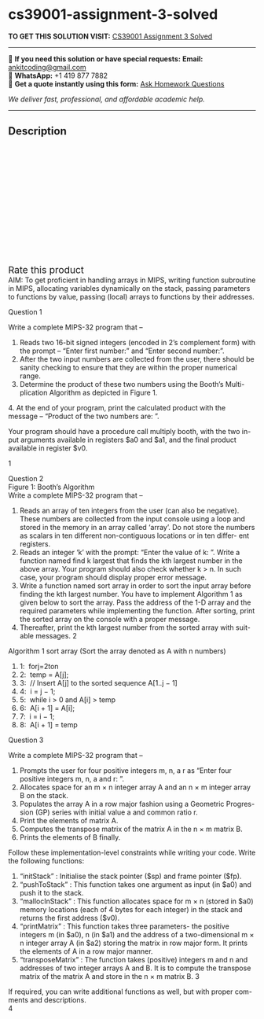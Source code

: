 # cs39001-assignment-3-solved
**TO GET THIS SOLUTION VISIT:** [CS39001 Assignment 3 Solved](https://www.ankitcodinghub.com/product/cs39001-assignment-3-solved/)


---

📩 **If you need this solution or have special requests:** **Email:** ankitcoding@gmail.com  
📱 **WhatsApp:** +1 419 877 7882  
📄 **Get a quote instantly using this form:** [Ask Homework Questions](https://www.ankitcodinghub.com/services/ask-homework-questions/)

*We deliver fast, professional, and affordable academic help.*

---

<h2>Description</h2>



<div class="kk-star-ratings kksr-auto kksr-align-center kksr-valign-top" data-payload="{&quot;align&quot;:&quot;center&quot;,&quot;id&quot;:&quot;92926&quot;,&quot;slug&quot;:&quot;default&quot;,&quot;valign&quot;:&quot;top&quot;,&quot;ignore&quot;:&quot;&quot;,&quot;reference&quot;:&quot;auto&quot;,&quot;class&quot;:&quot;&quot;,&quot;count&quot;:&quot;0&quot;,&quot;legendonly&quot;:&quot;&quot;,&quot;readonly&quot;:&quot;&quot;,&quot;score&quot;:&quot;0&quot;,&quot;starsonly&quot;:&quot;&quot;,&quot;best&quot;:&quot;5&quot;,&quot;gap&quot;:&quot;4&quot;,&quot;greet&quot;:&quot;Rate this product&quot;,&quot;legend&quot;:&quot;0\/5 - (0 votes)&quot;,&quot;size&quot;:&quot;24&quot;,&quot;title&quot;:&quot;CS39001 Assignment 3 Solved&quot;,&quot;width&quot;:&quot;0&quot;,&quot;_legend&quot;:&quot;{score}\/{best} - ({count} {votes})&quot;,&quot;font_factor&quot;:&quot;1.25&quot;}">

<div class="kksr-stars">

<div class="kksr-stars-inactive">
            <div class="kksr-star" data-star="1" style="padding-right: 4px">


<div class="kksr-icon" style="width: 24px; height: 24px;"></div>
        </div>
            <div class="kksr-star" data-star="2" style="padding-right: 4px">


<div class="kksr-icon" style="width: 24px; height: 24px;"></div>
        </div>
            <div class="kksr-star" data-star="3" style="padding-right: 4px">


<div class="kksr-icon" style="width: 24px; height: 24px;"></div>
        </div>
            <div class="kksr-star" data-star="4" style="padding-right: 4px">


<div class="kksr-icon" style="width: 24px; height: 24px;"></div>
        </div>
            <div class="kksr-star" data-star="5" style="padding-right: 4px">


<div class="kksr-icon" style="width: 24px; height: 24px;"></div>
        </div>
    </div>

<div class="kksr-stars-active" style="width: 0px;">
            <div class="kksr-star" style="padding-right: 4px">


<div class="kksr-icon" style="width: 24px; height: 24px;"></div>
        </div>
            <div class="kksr-star" style="padding-right: 4px">


<div class="kksr-icon" style="width: 24px; height: 24px;"></div>
        </div>
            <div class="kksr-star" style="padding-right: 4px">


<div class="kksr-icon" style="width: 24px; height: 24px;"></div>
        </div>
            <div class="kksr-star" style="padding-right: 4px">


<div class="kksr-icon" style="width: 24px; height: 24px;"></div>
        </div>
            <div class="kksr-star" style="padding-right: 4px">


<div class="kksr-icon" style="width: 24px; height: 24px;"></div>
        </div>
    </div>
</div>


<div class="kksr-legend" style="font-size: 19.2px;">
            <span class="kksr-muted">Rate this product</span>
    </div>
    </div>
<div class="page" title="Page 1">
<div class="layoutArea">
<div class="column">
AIM: To get proficient in handling arrays in MIPS, writing function subroutine in MIPS, allocating variables dynamically on the stack, passing parameters to functions by value, passing (local) arrays to functions by their addresses.

Question 1

Write a complete MIPS-32 program that –

<ol>
<li>Reads two 16-bit signed integers (encoded in 2’s complement form) with the prompt – “Enter first number:” and “Enter second number:”.</li>
<li>After the two input numbers are collected from the user, there should be sanity checking to ensure that they are within the proper numerical range.</li>
<li>Determine the product of these two numbers using the Booth’s Multi- plication Algorithm as depicted in Figure 1.</li>
</ol>
4. At the end of your program, print the calculated product with the message – “Product of the two numbers are: ”.

Your program should have a procedure call multiply booth, with the two in- put arguments available in registers $a0 and $a1, and the final product available in register $v0.

1

</div>
</div>
</div>
<div class="page" title="Page 2">
<div class="layoutArea">
<div class="column">
Question 2

</div>
</div>
<div class="layoutArea">
<div class="column">
Figure 1: Booth’s Algorithm

</div>
</div>
<div class="layoutArea">
<div class="column">
Write a complete MIPS-32 program that –

<ol>
<li>Reads an array of ten integers from the user (can also be negative). These numbers are collected from the input console using a loop and stored in the memory in an array called ‘array’. Do not store the numbers as scalars in ten different non-contiguous locations or in ten differ- ent registers.</li>
<li>Reads an integer ‘k’ with the prompt: “Enter the value of k: ”. Write a function named find k largest that finds the kth largest number in the above array. Your program should also check whether k &gt; n. In such case, your program should display proper error message.</li>
<li>Write a function named sort array in order to sort the input array before finding the kth largest number. You have to implement Algorithm 1 as given below to sort the array. Pass the address of the 1-D array and the required parameters while implementing the function. After sorting, print the sorted array on the console with a proper message.</li>
<li>Thereafter, print the kth largest number from the sorted array with suit- able messages.
2
</li>
</ol>
</div>
</div>
</div>
<div class="page" title="Page 3">
<div class="layoutArea">
<div class="column">
Algorithm 1 sort array (Sort the array denoted as A with n numbers)

<ol>
<li>1: &nbsp;forj=2ton</li>
<li>2: &nbsp;temp = A[j];</li>
<li>3: &nbsp;// Insert A[j] to the sorted
sequence A[1..j − 1]
</li>
<li>4: &nbsp;i = j − 1;</li>
<li>5: &nbsp;while i &gt; 0 and A[i] &gt; temp</li>
<li>6: &nbsp;A[i + 1] = A[i];</li>
<li>7: &nbsp;i = i − 1;</li>
<li>8: &nbsp;A[i + 1] = temp</li>
</ol>
Question 3

Write a complete MIPS-32 program that –

<ol>
<li>Prompts the user for four positive integers m, n, a r as “Enter four positive
integers m, n, a and r: ”.
</li>
<li>Allocates space for an m × n integer array A and an n × m integer array
B on the stack.
</li>
<li>Populates the array A in a row major fashion using a Geometric Progres-
sion (GP) series with initial value a and common ratio r.
</li>
<li>Print the elements of matrix A.</li>
<li>Computes the transpose matrix of the matrix A in the n × m matrix B.</li>
<li>Prints the elements of B finally.</li>
</ol>
Follow these implementation-level constraints while writing your code. Write the following functions:

<ol>
<li>“initStack” : Initialise the stack pointer ($sp) and frame pointer ($fp).</li>
<li>“pushToStack” : This function takes one argument as input (in $a0) and
push it to the stack.
</li>
<li>“mallocInStack” : This function allocates space for m × n (stored in $a0) memory locations (each of 4 bytes for each integer) in the stack and returns the first address ($v0).</li>
<li>“printMatrix” : This function takes three parameters- the positive integers m (in $a0), n (in $a1) and the address of a two-dimensional m × n integer array A (in $a2) storing the matrix in row major form. It prints the elements of A in a row major manner.</li>
<li>“transposeMatrix” : The function takes (positive) integers m and n and addresses of two integer arrays A and B. It is to compute the transpose matrix of the matrix A and store in the n × m matrix B.
3
</li>
</ol>
</div>
</div>
</div>
<div class="page" title="Page 4">
<div class="layoutArea">
<div class="column">
If required, you can write additional functions as well, but with proper com- ments and descriptions.

</div>
</div>
<div class="layoutArea">
<div class="column">
4

</div>
</div>
</div>
